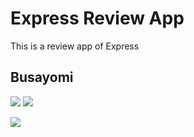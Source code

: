 # Express Review App
This is a review app of Express

## Busayomi
![](https://user-images.githubusercontent.com/13144457/107280027-a7a9b180-6a0c-11eb-9beb-cbc96ad95620.png)
![](https://user-images.githubusercontent.com/13144457/107281435-86e25b80-6a0e-11eb-9b56-14fc602db4b0.png)

![](https://user-images.githubusercontent.com/13144457/107283877-d5ddc000-6a11-11eb-83a7-e1e568267de9.png)